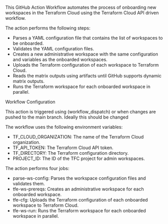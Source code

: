 This GitHub Action Workflow automates the process of onboarding new workspaces in the Terraform Cloud  using the Terraform Cloud API driven workflow.

The action performs the following steps:
- Parses a YAML configuration file that contains the list of workspaces to be onboarded.
- Validates the YAML configuration files.
- Creates a new administrative workspace with the same configuration and variables as the onboarded workspaces.
- Uploads the Terraform configuration of each workspace to Terraform Cloud.
- Reads the matrix outputs using artifacts until GitHub supports dynamic matrix outputs.
- Runs the Terraform workspace for each onboarded workspace in parallel.

Workflow Configuration

This action is triggered using (workflow_dispatch) or when changes are pushed to the main branch. Ideally this should be changed

The workflow uses the following environment variables:
- TF_CLOUD_ORGANIZATION: The name of the Terraform Cloud organization.
- TF_API_TOKEN: The Terraform Cloud API token.
- TF_DIRECTORY: The Terraform configuration directory.
- PROJECT_ID: The ID of the TFC project for admin workspaces.

The action performs four jobs:
- parse-ws-config: Parses the workspace configuration files and validates them.
- tfe-ws-prereqs: Creates an administrative workspace for each onboarded workspace.
- tfe-cfg: Uploads the Terraform configuration of each onboarded workspace to Terraform Cloud.
- tfe-ws-run: Runs the Terraform workspace for each onboarded workspace in parallel.

